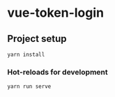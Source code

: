 # vue-token-login

## Project setup
```
yarn install
```

### Hot-reloads for development
```
yarn run serve
```